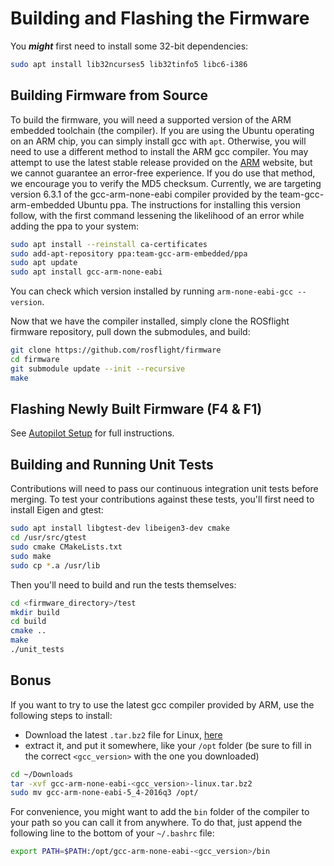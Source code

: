 # Building and Flashing the Firmware

You _**might**_ first need to install some 32-bit dependencies:

```bash
sudo apt install lib32ncurses5 lib32tinfo5 libc6-i386
```

## Building Firmware from Source

To build the firmware, you will need a supported version of the ARM embedded toolchain (the compiler). If you are using the Ubuntu operating on an ARM chip, you can simply install gcc with `apt`. Otherwise, you will need to use a different method to install the ARM gcc compiler. You may attempt to use the latest stable release provided on the [ARM](https://developer.arm.com/tools-and-software/open-source-software/developer-tools/gnu-toolchain/gnu-rm/downloads) website, but we cannot guarantee an error-free experience. If you do use that method, we encourage you to verify the MD5 checksum. Currently, we are targeting version 6.3.1 of the gcc-arm-none-eabi compiler provided by the team-gcc-arm-embedded Ubuntu ppa. The instructions for installing this version follow, with the first command lessening the likelihood of an error while adding the ppa to your system:

``` bash
sudo apt install --reinstall ca-certificates
sudo add-apt-repository ppa:team-gcc-arm-embedded/ppa
sudo apt update
sudo apt install gcc-arm-none-eabi
```

You can check which version installed by running `arm-none-eabi-gcc --version`.

Now that we have the compiler installed, simply clone the ROSflight firmware repository, pull down the submodules, and build:

``` bash
git clone https://github.com/rosflight/firmware
cd firmware
git submodule update --init --recursive
make
```

## Flashing Newly Built Firmware (F4 & F1)

See [Autopilot Setup](/user-guide/autopilot-setup) for full instructions.


## Building and Running Unit Tests

Contributions will need to pass our continuous integration unit tests before merging. To test your contributions against these tests, you'll first need to install Eigen and gtest:

``` bash
sudo apt install libgtest-dev libeigen3-dev cmake
cd /usr/src/gtest
sudo cmake CMakeLists.txt
sudo make
sudo cp *.a /usr/lib
```

Then you'll need to build and run the tests themselves:

``` bash
cd <firmware_directory>/test
mkdir build
cd build
cmake ..
make
./unit_tests
```

## Bonus

If you want to try to use the latest gcc compiler provided by ARM, use the following steps to install:

* Download the latest `.tar.bz2` file for Linux, [here](https://developer.arm.com/tools-and-software/open-source-software/developer-tools/gnu-toolchain/gnu-rm/downloads)
* extract it, and put it somewhere, like your `/opt` folder (be sure to fill in the correct `<gcc_version>` with the one you downloaded)

``` bash
cd ~/Downloads
tar -xvf gcc-arm-none-eabi-<gcc_version>-linux.tar.bz2
sudo mv gcc-arm-none-eabi-5_4-2016q3 /opt/
```

For convenience, you might want to add the `bin` folder of the compiler to your path so you can call it from anywhere. To do that, just append the following line to the bottom of your `~/.bashrc` file:

``` bash
export PATH=$PATH:/opt/gcc-arm-none-eabi-<gcc_version>/bin
```
